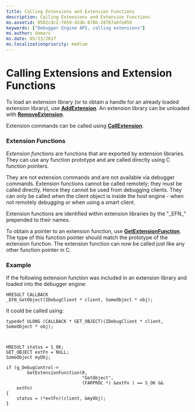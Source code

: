 ```yaml
---
title: Calling Extensions and Extension Functions
description: Calling Extensions and Extension Functions
ms.assetid: 0582cdc2-7059-42db-878b-28767a6fe850
keywords: ["Debugger Engine API, calling extensions"]
ms.author: domars
ms.date: 05/23/2017
ms.localizationpriority: medium
---
```


# Calling Extensions and Extension Functions


To load an extension library (or to obtain a handle for an already loaded extension library), use [**AddExtension**](https://msdn.microsoft.com/library/windows/hardware/ff537892). An extension library can be unloaded with [**RemoveExtension**](https://msdn.microsoft.com/library/windows/hardware/ff554497).

Extension commands can be called using [**CallExtension**](https://msdn.microsoft.com/library/windows/hardware/ff539023).

### <span id="extension_functions"></span><span id="EXTENSION_FUNCTIONS"></span>Extension Functions

*Extension functions* are functions that are exported by extension libraries. They can use any function prototype and are called directly using C function pointers.

They are not extension commands and are not available via debugger commands. Extension functions cannot be called remotely; they must be called directly. Hence they cannot be used from debugging clients. They can only be called when the client object is inside the host engine - when not remotely debugging or when using a smart client.

Extension functions are identified within extension libraries by the "\_EFN\_" prepended to their names.

To obtain a pointer to an extension function, use [**GetExtensionFunction**](https://msdn.microsoft.com/library/windows/hardware/ff546733). The type of this function pointer should match the prototype of the extension function. The extension function can now be called just like any other function pointer in C.

### <span id="example"></span><span id="EXAMPLE"></span>Example

If the following extension function was included in an extension library and loaded into the debugger engine:

```
HRESULT CALLBACK
_EFN_GetObject(IDebugClient * client, SomeObject * obj);
```

It could be called using:

```
typedef ULONG (CALLBACK * GET_OBJECT)(IDebugClient * client, SomeObject * obj);



HRESULT status = S_OK;
GET_OBJECT extFn = NULL;
SomeObject myObj;

if (g_DebugControl->
        GetExtensionFunction(0,
                             "GetObject",
                             (FARPROC *) &extFn ) == S_OK &&
    extFn)
{
    status = (*extFn)(client, &myObj);
}
```

 

 





